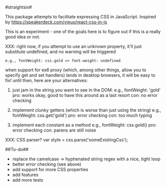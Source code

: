 #straightsix#

This package attempts to facilitate expressing CSS in JavaScript. Inspired by https://speakerdeck.com/vjeux/react-css-in-js

This is an experiment - one of the goals here is to figure out if this is a really good idea or not.

XXX: right now, if you attempt to use an unknown property, it'll just substitute undefined, and no warning will be triggered

    e.g., fontWeight: css.gold => font-weight: undefined

when support for es6 proxy (which, among other things, allow you to specify get and set handlers) lands in desktop browsers,
it will be easy to fix! until then, here are your alternatives:

1. just jam in the string you want to see in the DOM:
    e.g., fontWeight: 'gold'
pro: works okay, good to have this around as a last resort
con: no error checking

2. implement clunky getters (which is worse than just using the string)
    e.g., fontWeight: css.get('gold')
pro: error checking
con: too much typing

3. implement each constant as a method
    e.g., fontWeight: css.gold()
pro: error checking
con: parens are still noise

XXX: CSS parser?
    var style = css.parse('someExistingCss');

##To-do##
- replace the camelcase -> hyphenated string regex with a nice, tight loop
- better error checking (see above)
- add support for more CSS properties
- add features
- add more tests